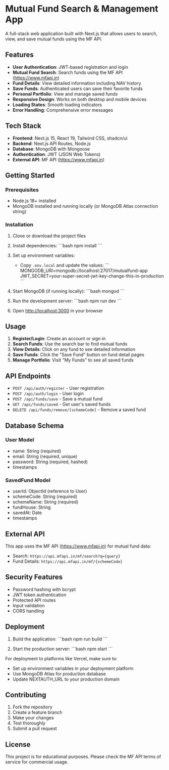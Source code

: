 # Mutual Fund Search & Management App

A full-stack web application built with Next.js that allows users to search, view, and save mutual funds using the MF API.

## Features

- **User Authentication**: JWT-based registration and login
- **Mutual Fund Search**: Search funds using the MF API (https://www.mfapi.in)
- **Fund Details**: View detailed information including NAV history
- **Save Funds**: Authenticated users can save their favorite funds
- **Personal Portfolio**: View and manage saved funds
- **Responsive Design**: Works on both desktop and mobile devices
- **Loading States**: Smooth loading indicators
- **Error Handling**: Comprehensive error messages

## Tech Stack

- **Frontend**: Next.js 15, React 19, Tailwind CSS, shadcn/ui
- **Backend**: Next.js API Routes, Node.js
- **Database**: MongoDB with Mongoose
- **Authentication**: JWT (JSON Web Tokens)
- **External API**: MF API (https://www.mfapi.in)

## Getting Started

### Prerequisites

- Node.js 18+ installed
- MongoDB installed and running locally (or MongoDB Atlas connection string)

### Installation

1. Clone or download the project files
2. Install dependencies:
   \`\`\`bash
   npm install
   \`\`\`

3. Set up environment variables:
   - Copy `.env.local` and update the values:
   \`\`\`
   MONGODB_URI=mongodb://localhost:27017/mutualfund-app
   JWT_SECRET=your-super-secret-jwt-key-change-this-in-production
   \`\`\`

4. Start MongoDB (if running locally):
   \`\`\`bash
   mongod
   \`\`\`

5. Run the development server:
   \`\`\`bash
   npm run dev
   \`\`\`

6. Open [http://localhost:3000](http://localhost:3000) in your browser

## Usage

1. **Register/Login**: Create an account or sign in
2. **Search Funds**: Use the search bar to find mutual funds
3. **View Details**: Click on any fund to see detailed information
4. **Save Funds**: Click the "Save Fund" button on fund detail pages
5. **Manage Portfolio**: Visit "My Funds" to see all saved funds

## API Endpoints

- `POST /api/auth/register` - User registration
- `POST /api/auth/login` - User login
- `POST /api/funds/save` - Save a mutual fund
- `GET /api/funds/saved` - Get user's saved funds
- `DELETE /api/funds/remove/[schemeCode]` - Remove a saved fund

## Database Schema

### User Model
- name: String (required)
- email: String (required, unique)
- password: String (required, hashed)
- timestamps

### SavedFund Model
- userId: ObjectId (reference to User)
- schemeCode: String (required)
- schemeName: String (required)
- fundHouse: String
- savedAt: Date
- timestamps

## External API

This app uses the MF API (https://www.mfapi.in) for mutual fund data:
- Search: `https://api.mfapi.in/mf/search?q={query}`
- Fund Details: `https://api.mfapi.in/mf/{schemeCode}`

## Security Features

- Password hashing with bcrypt
- JWT token authentication
- Protected API routes
- Input validation
- CORS handling

## Deployment

1. Build the application:
   \`\`\`bash
   npm run build
   \`\`\`

2. Start the production server:
   \`\`\`bash
   npm start
   \`\`\`

For deployment to platforms like Vercel, make sure to:
- Set up environment variables in your deployment platform
- Use MongoDB Atlas for production database
- Update NEXTAUTH_URL to your production domain

## Contributing

1. Fork the repository
2. Create a feature branch
3. Make your changes
4. Test thoroughly
5. Submit a pull request

## License

This project is for educational purposes. Please check the MF API terms of service for commercial usage.
